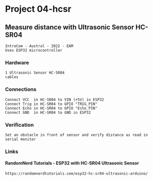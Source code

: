
#   Project 04-hcsr

##  Measure distance with Ultrasonic Sensor HC-SR04

    IntroCom - Austral - 2022 - EAM
    Uses ESP32 microcontroller

###  Hardware

    1 Ultrasonic Sensor HC-SR04
    cables

###  Connections

    Connect VCC  in HC-SR04 to VIN (+5V) in ESP32
    Connect Trig in HC-SR04 to GPIO "TRIG_PIN"
    Connect Echo in HC-SR04 to GPIO "Echo_PIN"
    Connect GND  in HC-SR04 to GND in ESP32

###  Verification

    Set an obstacle in front of sensor and verify distance as read in serial monitor

###  Links

#### RandomNerd Tutorials - ESP32 with HC-SR04 Ultrasonic Sensor

    https://randomnerdtutorials.com/esp32-hc-sr04-ultrasonic-arduino/


